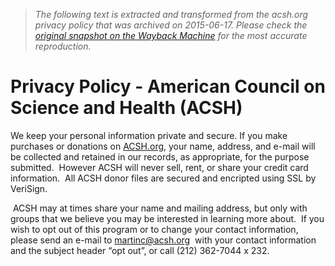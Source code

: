> *The following text is extracted and transformed from the acsh.org privacy policy that was archived on 2015-06-17. Please check the [original snapshot on the Wayback Machine](https://web.archive.org/web/20150617021202id_/http%3A//acsh.org/privacy-policy) for the most accurate reproduction.*

# Privacy Policy - American Council on Science and Health (ACSH)

We keep your personal information private and secure. If you make purchases or donations on [ACSH.org](http://acsh.org/), your name, address, and e-mail will be collected and retained in our records, as appropriate, for the purpose submitted.  However ACSH will never sell, rent, or share your credit card information.  All ACSH donor files are secured and encripted using SSL by VeriSign.

 ACSH may at times share your name and mailing address, but only with groups that we believe you may be interested in learning more about.  If you wish to opt out of this program or to change your contact information, please send an e-mail to [martinc@acsh.org](mailto:martinc@acsh.org)  with your contact information and the subject header “opt out”, or call (212) 362-7044 x 232.
